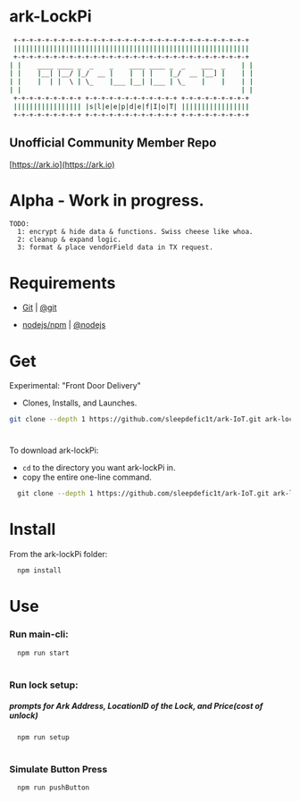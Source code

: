 # ark-LockPi

```bash
 +-+-+-+-+-+-+-+-+-+-+-+-+-+-+-+-+-+-+-+-+-+-+-+-+-+-+-+-+-+
 |||||||||||||||||||||||||||||||||||||||||||||||||||||||||||
 +-+-+-+-+-+-+-+-+-+-+-+-+-+-+-+-+-+-+-+-+-+-+-+-+-+-+-+-+-+
| |    ____ ____ _  _    _    ____ ____ _  _    ___  _    | | 
| |    |__| |__/ |_/  __ |    |  | |    |_/  __ |__] |    | | 
| |    |  | |  \ | \_    |___ |__| |___ | \_    |    |    | | 
| |                                                       | | 
 +-+-+-+-+-+-+-+-+ +-+-+-+-+-+-+-+-+-+-+-+ +-+-+-+-+-+-+-+-+
 ||||||||||||||||| |s|l|e|e|p|d|e|f|I|o|T| |||||||||||||||||
 +-+-+-+-+-+-+-+-+ +-+-+-+-+-+-+-+-+-+-+-+ +-+-+-+-+-+-+-+-+
 ````

## Unofficial Community Member Repo

[https://ark.io](https://ark.io)

# Alpha - Work in progress.

```
TODO:  
  1: encrypt & hide data & functions. Swiss cheese like whoa.
  2: cleanup & expand logic.
  3: format & place vendorField data in TX request.
```

# Requirements 

- [Git](https://git-scm.com/downloads) | [@git](https://github.com/git/) 
  
- [nodejs/npm](https://nodejs.org/en/download/) | [@nodejs](https://github.com/nodejs/) 
  
  

# Get

Experimental: "Front Door Delivery"
- Clones, Installs, and Launches.
```bash
git clone --depth 1 https://github.com/sleepdefic1t/ark-IoT.git ark-lockPi && cd ark-lockPi && git filter-branch --prune-empty --subdirectory-filter ark-lockPi HEAD && npm install && npm run start
```
#

To download ark-lockPi:  
- ```cd``` to the directory you want ark-lockPi in. 
- copy the entire one-line command.
```bash
  git clone --depth 1 https://github.com/sleepdefic1t/ark-IoT.git ark-lockPi && cd ark-lockPi && git filter-branch --prune-empty --subdirectory-filter ark-lockPi HEAD
``` 

# Install
From the ark-lockPi folder:
```bash
  npm install
``` 

# Use 
### Run main-cli: 
```bash
  npm run start
```
#
### Run lock setup: 
##### prompts for Ark Address, LocationID of the Lock, and Price(cost of unlock)
```bash
  npm run setup
``` 
#
### Simulate Button Press
```bash
  npm run pushButton
``` 
#
